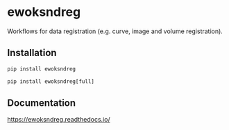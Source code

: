 # ewoksndreg

Workflows for data registration (e.g. curve, image and volume registration).


## Installation

``` python
pip install ewoksndreg
```

``` python
pip install ewoksndreg[full]
```

## Documentation

https://ewoksndreg.readthedocs.io/
